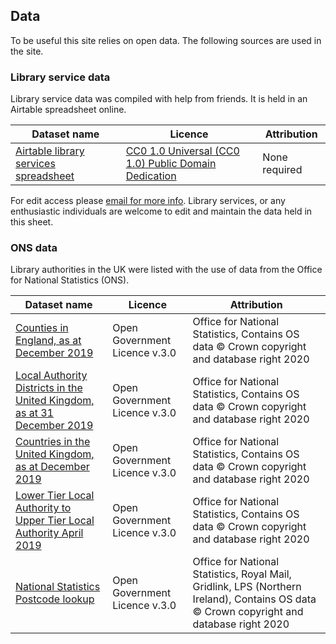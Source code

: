 ## Data

To be useful this site relies on open data. The following sources are used in the site.

### Library service data

Library service data was compiled with help from friends. It is held in an Airtable spreadsheet online.

| Dataset name | Licence | Attribution |
| ------------ | ------- | ----------- |
| [Airtable library services spreadsheet](https://airtable.com/shrKkzYDUNMMM6qrJ) | [CC0 1.0 Universal (CC0 1.0) Public Domain Dedication](https://creativecommons.org/publicdomain/zero/1.0/) |  None required |

For edit access please [email for more info](mailto:info@librarieshacked.org). Library services, or any enthusiastic individuals are welcome to edit and maintain the data held in this sheet.

### ONS data

Library authorities in the UK were listed with the use of data from the Office for National Statistics (ONS).

| Dataset name | Licence | Attribution |
| ------------ | ------- | ----------- |
| [Counties in England, as at December 2019](https://geoportal.statistics.gov.uk/datasets/counties-december-2019-boundaries-en-bfc) | Open Government Licence v.3.0 |  Office for National Statistics, Contains OS data © Crown copyright and database right 2020 |
| [Local Authority Districts in the United Kingdom, as at 31 December 2019](https://geoportal.statistics.gov.uk/datasets/local-authority-districts-december-2019-boundaries-uk-bfc) | Open Government Licence v.3.0 |  Office for National Statistics, Contains OS data © Crown copyright and database right 2020 |
| [Countries in the United Kingdom, as at December 2019](https://geoportal.statistics.gov.uk/datasets/countries-december-2019-boundaries-uk-bfc) | Open Government Licence v.3.0 |  Office for National Statistics, Contains OS data © Crown copyright and database right 2020 |
| [Lower Tier Local Authority to Upper Tier Local Authority April 2019](https://geoportal.statistics.gov.uk/datasets/lower-tier-local-authority-to-upper-tier-local-authority-april-2019-lookup-in-england-and-wales) | Open Government Licence v.3.0 |  Office for National Statistics, Contains OS data © Crown copyright and database right 2020 |
| [National Statistics Postcode lookup](https://geoportal.statistics.gov.uk/datasets/national-statistics-postcode-lookup-february-2020) | Open Government Licence v.3.0 |  Office for National Statistics, Royal Mail, Gridlink, LPS (Northern Ireland), Contains OS data © Crown copyright and database right 2020 |